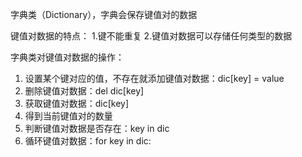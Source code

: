 字典类（Dictionary），字典会保存键值对的数据

键值对数据的特点：
1.键不能重复
2.键值对数据可以存储任何类型的数据

字典类对键值对数据的操作：
1. 设置某个键对应的值，不存在就添加键值对数据：dic[key] = value
2. 删除键值对数据：del dic[key]
3. 获取键值对数据：dic[key]
4. 得到当前键值对的数量
5. 判断键值对数据是否存在：key in dic
6. 循环键值对数据：for key in dic:
